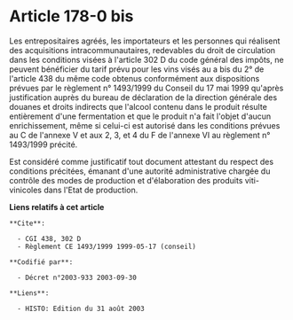 # Article 178-0 bis

Les entrepositaires agréés, les importateurs et les personnes qui réalisent des acquisitions intracommunautaires, redevables
du droit de circulation dans les conditions visées à l'article 302 D du code général des impôts, ne peuvent bénéficier du
tarif prévu pour les vins visés au a bis du 2° de l'article 438 du même code obtenus conformément aux dispositions prévues
par le règlement n° 1493/1999 du Conseil du 17 mai 1999 qu'après justification auprès du bureau de déclaration de la
direction générale des douanes et droits indirects que l'alcool contenu dans le produit résulte entièrement d'une
fermentation et que le produit n'a fait l'objet d'aucun enrichissement, même si celui-ci est autorisé dans les conditions
prévues au C de l'annexe V et aux 2, 3, et 4 du F de l'annexe VI au règlement n° 1493/1999 précité.

Est considéré comme justificatif tout document attestant du respect des conditions précitées, émanant d'une autorité
administrative chargée du contrôle des modes de production et d'élaboration des produits viti-vinicoles dans l'Etat de
production.

**Liens relatifs à cet article**

	**Cite**:

	  - CGI 438, 302 D
	  - Règlement CE 1493/1999 1999-05-17 (conseil)

	**Codifié par**:

	  - Décret n°2003-933 2003-09-30

	**Liens**:

	  - HISTO: Edition du 31 août 2003
